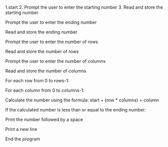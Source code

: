 1.start 2. Prompt the user to enter the starting number 3. Read and store the starting number

Prompt the user to enter the ending number

Read and store the ending number

Prompt the user to enter the number of rows

Read and store the number of rows

Prompt the user to enter the number of columns

Read and store the number of columns

For each row from 0 to rows-1:

For each column from 0 to columns-1:

Calculate the number using the formula: start + (row * columns) + column

If the calculated number is less than or equal to the ending number:

Print the number followed by a space

Print a new line

End the program 